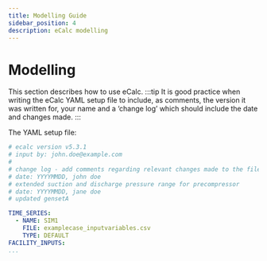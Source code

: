 ```yaml
---
title: Modelling Guide
sidebar_position: 4
description: eCalc modelling
---
```


# Modelling
This section describes how to use eCalc.
:::tip
It is good practice when writing the eCalc YAML setup file to include, as comments, the version it was written for, your name and a ‘change log’ which should include the date and changes made.
:::

The YAML setup file:

~~~~~~~~yaml
# ecalc version v5.3.1
# input by: john.doe@example.com
#
# change log - add comments regarding relevant changes made to the file
# date: YYYYMMDD, john doe
# extended suction and discharge pressure range for precompressor
# date: YYYYMMDD, jane doe
# updated gensetA

TIME_SERIES:
  - NAME: SIM1
    FILE: examplecase_inputvariables.csv
    TYPE: DEFAULT
FACILITY_INPUTS:
...
~~~~~~~~

